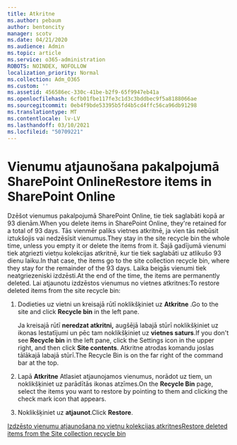 ```yaml
---
title: Atkritne
ms.author: pebaum
author: bentoncity
manager: scotv
ms.date: 04/21/2020
ms.audience: Admin
ms.topic: article
ms.service: o365-administration
ROBOTS: NOINDEX, NOFOLLOW
localization_priority: Normal
ms.collection: Adm_O365
ms.custom: ''
ms.assetid: 456586ec-330c-41be-b2f9-65f9947eb41a
ms.openlocfilehash: 6cfb01fbe117fe3c1d3c3bddbec9f5a8188066ae
ms.sourcegitcommit: 0eb4f9bde53395b5fd4b5cd4ffc56ca96db91298
ms.translationtype: MT
ms.contentlocale: lv-LV
ms.lasthandoff: 03/10/2021
ms.locfileid: "50709221"
---
```

# <a name="restore-items-in-sharepoint-online"></a><span data-ttu-id="dc0fc-102">Vienumu atjaunošana pakalpojumā SharePoint Online</span><span class="sxs-lookup"><span data-stu-id="dc0fc-102">Restore items in SharePoint Online</span></span>

<span data-ttu-id="dc0fc-103">Dzēšot vienumus pakalpojumā SharePoint Online, tie tiek saglabāti kopā ar 93 dienām.</span><span class="sxs-lookup"><span data-stu-id="dc0fc-103">When you delete items in SharePoint Online, they're retained for a total of 93 days.</span></span> <span data-ttu-id="dc0fc-104">Tās vienmēr paliks vietnes atkritnē, ja vien tās nebūsit iztukšojis vai nedzēsīsit vienumus.</span><span class="sxs-lookup"><span data-stu-id="dc0fc-104">They stay in the site recycle bin the whole time, unless you empty it or delete the items from it.</span></span> <span data-ttu-id="dc0fc-105">Šajā gadījumā vienumi tiek atgriezti vietņu kolekcijas atkritnē, kur tie tiek saglabāti uz atlikušo 93 dienu laiku.</span><span class="sxs-lookup"><span data-stu-id="dc0fc-105">In that case, the items go to the site collection recycle bin, where they stay for the remainder of the 93 days.</span></span> <span data-ttu-id="dc0fc-106">Laika beigās vienumi tiek neatgriezeniski izdzēsti.</span><span class="sxs-lookup"><span data-stu-id="dc0fc-106">At the end of the time, the items are permanently deleted.</span></span> <span data-ttu-id="dc0fc-107">Lai atjaunotu izdzēstos vienumus no vietnes atkritnes:</span><span class="sxs-lookup"><span data-stu-id="dc0fc-107">To restore deleted items from the site recycle bin:</span></span>
  
1. <span data-ttu-id="dc0fc-108">Dodieties uz vietni un kreisajā rūtī noklikšķiniet uz **Atkritne** .</span><span class="sxs-lookup"><span data-stu-id="dc0fc-108">Go to the site and click **Recycle bin** in the left pane.</span></span> 
    
    <span data-ttu-id="dc0fc-109">Ja kreisajā rūtī **neredzat atkritni,** augšējā labajā stūrī noklikšķiniet uz ikonas Iestatījumi un pēc tam noklikšķiniet uz **vietnes saturs**.</span><span class="sxs-lookup"><span data-stu-id="dc0fc-109">If you don't see **Recycle bin** in the left pane, click the Settings icon in the upper right, and then click **Site contents**.</span></span> <span data-ttu-id="dc0fc-110">Atkritne atrodas komandu joslas tālākajā labajā stūrī.</span><span class="sxs-lookup"><span data-stu-id="dc0fc-110">The Recycle Bin is on the far right of the command bar at the top.</span></span>
    
2. <span data-ttu-id="dc0fc-111">Lapā **Atkritne** Atlasiet atjaunojamos vienumus, norādot uz tiem, un noklikšķiniet uz parādītās ikonas atzīmes.</span><span class="sxs-lookup"><span data-stu-id="dc0fc-111">On the **Recycle Bin** page, select the items you want to restore by pointing to them and clicking the check mark icon that appears.</span></span> 
    
3. <span data-ttu-id="dc0fc-112">Noklikšķiniet uz **atjaunot**.</span><span class="sxs-lookup"><span data-stu-id="dc0fc-112">Click **Restore**.</span></span>
    
[<span data-ttu-id="dc0fc-113">Izdzēsto vienumu atjaunošana no vietņu kolekcijas atkritnes</span><span class="sxs-lookup"><span data-stu-id="dc0fc-113">Restore deleted items from the Site collection recycle bin</span></span>](https://support.microsoft.com/office/restore-items-in-the-recycle-bin-that-were-deleted-from-sharepoint-or-teams-6df466b6-55f2-4898-8d6e-c0dff851a0be)
  

